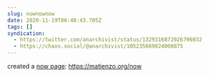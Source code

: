 ```yaml
---
slug: nownownow
date: 2020-11-19T06:48:43.705Z
tags: []
syndication:
  - https://twitter.com/anarchivist/status/1329316872026796032
  - https://chaos.social/@anarchivist/105235669824008875
---
```

created a [now page](https://nownownow.com/about): <https://matienzo.org/now> 